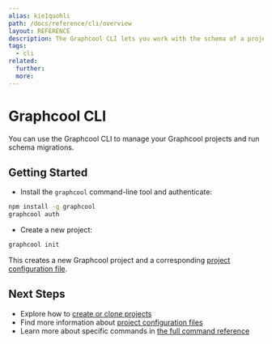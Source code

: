 ```yaml
---
alias: kie1quohli
path: /docs/reference/cli/overview
layout: REFERENCE
description: The Graphcool CLI lets you work with the schema of a project. You can easily create a new project or update the schema of an existing one.
tags:
  - cli
related:
  further:
  more:
---
```


# Graphcool CLI

You can use the Graphcool CLI to manage your Graphcool projects and run schema migrations.

## Getting Started

* Install the `graphcool` command-line tool and authenticate:

```sh
npm install -g graphcool
graphcool auth
```

* Create a new project:

```sh
graphcool init
```

This creates a new Graphcool project and a corresponding [project configuration file](!alias-ow2yei7mew).

## Next Steps

* Explore how to [create or clone projects](!alias-aetoh3vad6)
* Find more information about [project configuration files](!alias-ow2yei7mew)
* Learn more about specific commands in [the full command reference](!alias-tha5feef7i)
